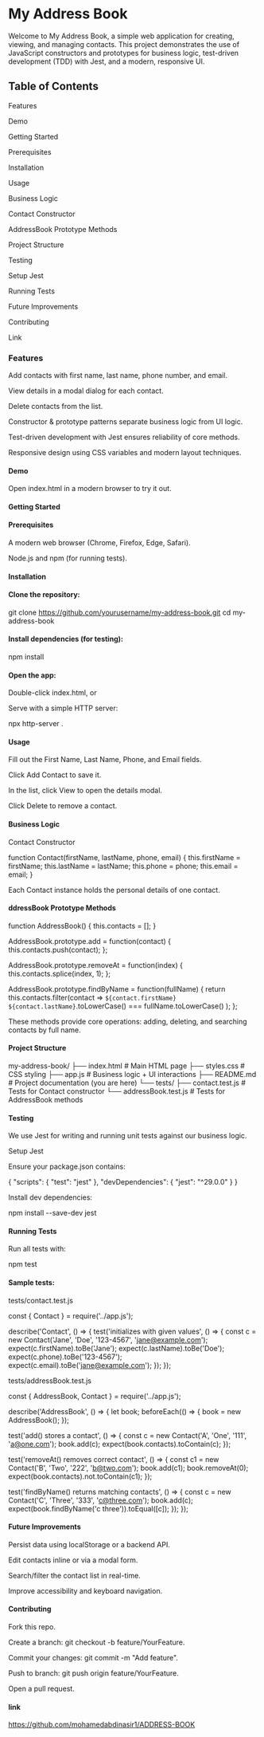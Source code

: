 # My Address Book

Welcome to My Address Book, a simple web application for creating, viewing, and managing contacts. This project demonstrates the use of JavaScript constructors and prototypes for business logic, test-driven development (TDD) with Jest, and a modern, responsive UI.

## Table of Contents

Features

Demo

Getting Started

Prerequisites

Installation

Usage

Business Logic

Contact Constructor

AddressBook Prototype Methods

Project Structure

Testing

Setup Jest

Running Tests

Future Improvements

Contributing

Link

### Features

Add contacts with first name, last name, phone number, and email.

View details in a modal dialog for each contact.

Delete contacts from the list.

Constructor & prototype patterns separate business logic from UI logic.

Test-driven development with Jest ensures reliability of core methods.

Responsive design using CSS variables and modern layout techniques.

#### Demo



Open index.html in a modern browser to try it out.

#### Getting Started

#### Prerequisites

A modern web browser (Chrome, Firefox, Edge, Safari).

Node.js and npm (for running tests).

#### Installation

#### Clone the repository:

git clone https://github.com/yourusername/my-address-book.git
cd my-address-book

#### Install dependencies (for testing):

npm install

#### Open the app:

Double-click index.html, or

Serve with a simple HTTP server:

npx http-server .

#### Usage

Fill out the First Name, Last Name, Phone, and Email fields.

Click Add Contact to save it.

In the list, click View to open the details modal.

Click Delete to remove a contact.

#### Business Logic

Contact Constructor

function Contact(firstName, lastName, phone, email) {
  this.firstName = firstName;
  this.lastName  = lastName;
  this.phone     = phone;
  this.email     = email;
}

Each Contact instance holds the personal details of one contact.

#### ddressBook Prototype Methods

function AddressBook() {
  this.contacts = [];
}

AddressBook.prototype.add = function(contact) {
  this.contacts.push(contact);
};

AddressBook.prototype.removeAt = function(index) {
  this.contacts.splice(index, 1);
};

AddressBook.prototype.findByName = function(fullName) {
  return this.contacts.filter(contact =>
    `${contact.firstName} ${contact.lastName}`.toLowerCase() === fullName.toLowerCase()
  );
};

These methods provide core operations: adding, deleting, and searching contacts by full name.

#### Project Structure

my-address-book/
├── index.html       # Main HTML page
├── styles.css       # CSS styling
├── app.js           # Business logic + UI interactions
├── README.md        # Project documentation (you are here)
└── tests/
    ├── contact.test.js       # Tests for Contact constructor
    └── addressBook.test.js   # Tests for AddressBook methods

#### Testing

We use Jest for writing and running unit tests against our business logic.

Setup Jest

Ensure your package.json contains:

{
  "scripts": {
    "test": "jest"
  },
  "devDependencies": {
    "jest": "^29.0.0"
  }
}

Install dev dependencies:

npm install --save-dev jest

#### Running Tests

Run all tests with:

npm test

#### Sample tests:

tests/contact.test.js

const { Contact } = require('../app.js');

describe('Contact', () => {
  test('initializes with given values', () => {
    const c = new Contact('Jane', 'Doe', '123-4567', 'jane@example.com');
    expect(c.firstName).toBe('Jane');
    expect(c.lastName).toBe('Doe');
    expect(c.phone).toBe('123-4567');
    expect(c.email).toBe('jane@example.com');
  });
});

tests/addressBook.test.js

const { AddressBook, Contact } = require('../app.js');

describe('AddressBook', () => {
  let book;
  beforeEach(() => { book = new AddressBook(); });

  test('add() stores a contact', () => {
    const c = new Contact('A', 'One', '111', 'a@one.com');
    book.add(c);
    expect(book.contacts).toContain(c);
  });

  test('removeAt() removes correct contact', () => {
    const c1 = new Contact('B', 'Two', '222', 'b@two.com');
    book.add(c1);
    book.removeAt(0);
    expect(book.contacts).not.toContain(c1);
  });

  test('findByName() returns matching contacts', () => {
    const c = new Contact('C', 'Three', '333', 'c@three.com');
    book.add(c);
    expect(book.findByName('c three')).toEqual([c]);
  });
});

#### Future Improvements

Persist data using localStorage or a backend API.

Edit contacts inline or via a modal form.

Search/filter the contact list in real-time.

Improve accessibility and keyboard navigation.

#### Contributing

Fork this repo.

Create a branch: git checkout -b feature/YourFeature.

Commit your changes: git commit -m "Add feature".

Push to branch: git push origin feature/YourFeature.

Open a pull request.

#### link
https://github.com/mohamedabdinasir1/ADDRESS-BOOK

